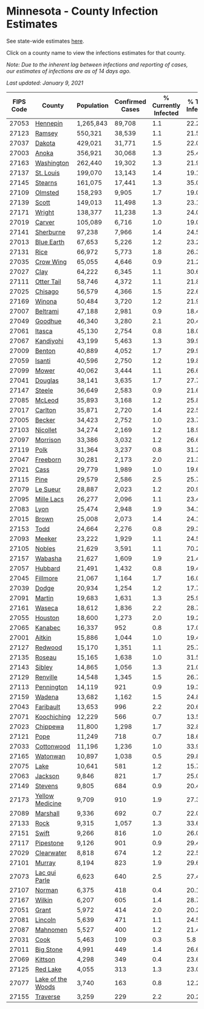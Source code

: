 # Minnesota - County Infection Estimates

See state-wide estimates [here](/infections/us-mn).

Click on a county name to view the infections estimates for that county.

*Note: Due to the inherent lag between infections and reporting of cases, our estimates of infections are as of 14 days ago.*

*Last updated: January 9, 2021*

|   FIPS Code |                                 County |   Population |   Confirmed Cases |   % Currently Infected |   % Total Infected |
|-------------|----------------------------------------|--------------|-------------------|------------------------|--------------------|
|       27053 |                   [Hennepin](hennepin) |    1,265,843 |            89,708 |                    1.1 |               22.2 |
|       27123 |                       [Ramsey](ramsey) |      550,321 |            38,539 |                    1.1 |               21.5 |
|       27037 |                       [Dakota](dakota) |      429,021 |            31,771 |                    1.5 |               22.0 |
|       27003 |                         [Anoka](anoka) |      356,921 |            30,068 |                    1.3 |               25.4 |
|       27163 |               [Washington](washington) |      262,440 |            19,302 |                    1.3 |               21.9 |
|       27137 |                 [St. Louis](st.-louis) |      199,070 |            13,143 |                    1.4 |               19.1 |
|       27145 |                     [Stearns](stearns) |      161,075 |            17,441 |                    1.3 |               35.0 |
|       27109 |                     [Olmsted](olmsted) |      158,293 |             9,905 |                    1.7 |               19.0 |
|       27139 |                         [Scott](scott) |      149,013 |            11,498 |                    1.3 |               23.1 |
|       27171 |                       [Wright](wright) |      138,377 |            11,238 |                    1.3 |               24.0 |
|       27019 |                       [Carver](carver) |      105,089 |             6,716 |                    1.0 |               19.0 |
|       27141 |                 [Sherburne](sherburne) |       97,238 |             7,966 |                    1.4 |               24.5 |
|       27013 |               [Blue Earth](blue-earth) |       67,653 |             5,226 |                    1.2 |               23.2 |
|       27131 |                           [Rice](rice) |       66,972 |             5,773 |                    1.8 |               26.3 |
|       27035 |                 [Crow Wing](crow-wing) |       65,055 |             4,646 |                    0.9 |               21.2 |
|       27027 |                           [Clay](clay) |       64,222 |             6,345 |                    1.1 |               30.6 |
|       27111 |               [Otter Tail](otter-tail) |       58,746 |             4,372 |                    1.1 |               21.8 |
|       27025 |                     [Chisago](chisago) |       56,579 |             4,366 |                    1.5 |               22.6 |
|       27169 |                       [Winona](winona) |       50,484 |             3,720 |                    1.2 |               21.9 |
|       27007 |                   [Beltrami](beltrami) |       47,188 |             2,981 |                    0.9 |               18.4 |
|       27049 |                     [Goodhue](goodhue) |       46,340 |             3,280 |                    2.1 |               20.4 |
|       27061 |                       [Itasca](itasca) |       45,130 |             2,754 |                    0.8 |               18.0 |
|       27067 |                 [Kandiyohi](kandiyohi) |       43,199 |             5,463 |                    1.3 |               39.9 |
|       27009 |                       [Benton](benton) |       40,889 |             4,052 |                    1.7 |               29.9 |
|       27059 |                       [Isanti](isanti) |       40,596 |             2,750 |                    1.2 |               19.8 |
|       27099 |                         [Mower](mower) |       40,062 |             3,444 |                    1.1 |               26.6 |
|       27041 |                     [Douglas](douglas) |       38,141 |             3,635 |                    1.7 |               27.7 |
|       27147 |                       [Steele](steele) |       36,649 |             2,583 |                    0.9 |               21.6 |
|       27085 |                       [McLeod](mcleod) |       35,893 |             3,168 |                    1.2 |               25.8 |
|       27017 |                     [Carlton](carlton) |       35,871 |             2,720 |                    1.4 |               22.5 |
|       27005 |                       [Becker](becker) |       34,423 |             2,752 |                    1.0 |               23.7 |
|       27103 |                   [Nicollet](nicollet) |       34,274 |             2,169 |                    1.2 |               18.9 |
|       27097 |                   [Morrison](morrison) |       33,386 |             3,032 |                    1.2 |               26.6 |
|       27119 |                           [Polk](polk) |       31,364 |             3,237 |                    0.8 |               31.2 |
|       27047 |                   [Freeborn](freeborn) |       30,281 |             2,173 |                    2.0 |               21.3 |
|       27021 |                           [Cass](cass) |       29,779 |             1,989 |                    1.0 |               19.6 |
|       27115 |                           [Pine](pine) |       29,579 |             2,586 |                    2.5 |               25.7 |
|       27079 |                   [Le Sueur](le-sueur) |       28,887 |             2,023 |                    1.2 |               20.9 |
|       27095 |               [Mille Lacs](mille-lacs) |       26,277 |             2,096 |                    1.1 |               23.4 |
|       27083 |                           [Lyon](lyon) |       25,474 |             2,948 |                    1.9 |               34.1 |
|       27015 |                         [Brown](brown) |       25,008 |             2,073 |                    1.4 |               24.1 |
|       27153 |                           [Todd](todd) |       24,664 |             2,276 |                    0.8 |               29.3 |
|       27093 |                       [Meeker](meeker) |       23,222 |             1,929 |                    1.1 |               24.5 |
|       27105 |                       [Nobles](nobles) |       21,629 |             3,591 |                    1.1 |               70.2 |
|       27157 |                     [Wabasha](wabasha) |       21,627 |             1,609 |                    1.9 |               21.4 |
|       27057 |                     [Hubbard](hubbard) |       21,491 |             1,432 |                    0.8 |               19.4 |
|       27045 |                   [Fillmore](fillmore) |       21,067 |             1,164 |                    1.7 |               16.0 |
|       27039 |                         [Dodge](dodge) |       20,934 |             1,254 |                    1.2 |               17.7 |
|       27091 |                       [Martin](martin) |       19,683 |             1,631 |                    1.3 |               25.9 |
|       27161 |                       [Waseca](waseca) |       18,612 |             1,836 |                    2.2 |               28.7 |
|       27055 |                     [Houston](houston) |       18,600 |             1,273 |                    2.0 |               19.2 |
|       27065 |                     [Kanabec](kanabec) |       16,337 |               952 |                    0.8 |               17.0 |
|       27001 |                       [Aitkin](aitkin) |       15,886 |             1,044 |                    1.0 |               19.4 |
|       27127 |                     [Redwood](redwood) |       15,170 |             1,351 |                    1.1 |               25.7 |
|       27135 |                       [Roseau](roseau) |       15,165 |             1,638 |                    1.0 |               31.5 |
|       27143 |                       [Sibley](sibley) |       14,865 |             1,056 |                    1.3 |               21.0 |
|       27129 |                   [Renville](renville) |       14,548 |             1,345 |                    1.5 |               26.7 |
|       27113 |               [Pennington](pennington) |       14,119 |               921 |                    0.9 |               19.3 |
|       27159 |                       [Wadena](wadena) |       13,682 |             1,162 |                    1.5 |               24.8 |
|       27043 |                 [Faribault](faribault) |       13,653 |               996 |                    2.2 |               20.6 |
|       27071 |             [Koochiching](koochiching) |       12,229 |               566 |                    0.7 |               13.5 |
|       27023 |                   [Chippewa](chippewa) |       11,800 |             1,298 |                    1.7 |               32.8 |
|       27121 |                           [Pope](pope) |       11,249 |               718 |                    0.7 |               18.6 |
|       27033 |               [Cottonwood](cottonwood) |       11,196 |             1,236 |                    1.0 |               33.9 |
|       27165 |                   [Watonwan](watonwan) |       10,897 |             1,038 |                    0.5 |               29.8 |
|       27075 |                           [Lake](lake) |       10,641 |               581 |                    1.2 |               15.7 |
|       27063 |                     [Jackson](jackson) |        9,846 |               821 |                    1.7 |               25.0 |
|       27149 |                     [Stevens](stevens) |        9,805 |               684 |                    0.9 |               20.4 |
|       27173 |     [Yellow Medicine](yellow-medicine) |        9,709 |               910 |                    1.9 |               27.3 |
|       27089 |                   [Marshall](marshall) |        9,336 |               692 |                    0.7 |               22.0 |
|       27133 |                           [Rock](rock) |        9,315 |             1,057 |                    1.3 |               33.6 |
|       27151 |                         [Swift](swift) |        9,266 |               816 |                    1.0 |               26.0 |
|       27117 |                 [Pipestone](pipestone) |        9,126 |               901 |                    0.9 |               29.4 |
|       27029 |               [Clearwater](clearwater) |        8,818 |               674 |                    1.2 |               22.5 |
|       27101 |                       [Murray](murray) |        8,194 |               823 |                    1.9 |               29.6 |
|       27073 |         [Lac qui Parle](lac-qui-parle) |        6,623 |               640 |                    2.5 |               27.4 |
|       27107 |                       [Norman](norman) |        6,375 |               418 |                    0.4 |               20.1 |
|       27167 |                       [Wilkin](wilkin) |        6,207 |               605 |                    1.4 |               28.7 |
|       27051 |                         [Grant](grant) |        5,972 |               414 |                    2.0 |               20.2 |
|       27081 |                     [Lincoln](lincoln) |        5,639 |               471 |                    1.1 |               24.5 |
|       27087 |                   [Mahnomen](mahnomen) |        5,527 |               400 |                    1.2 |               21.4 |
|       27031 |                           [Cook](cook) |        5,463 |               109 |                    0.3 |                5.8 |
|       27011 |                 [Big Stone](big-stone) |        4,991 |               449 |                    1.4 |               26.6 |
|       27069 |                     [Kittson](kittson) |        4,298 |               349 |                    0.4 |               23.6 |
|       27125 |                   [Red Lake](red-lake) |        4,055 |               313 |                    1.3 |               23.0 |
|       27077 | [Lake of the Woods](lake-of-the-woods) |        3,740 |               163 |                    0.8 |               12.2 |
|       27155 |                   [Traverse](traverse) |        3,259 |               229 |                    2.2 |               20.2 |